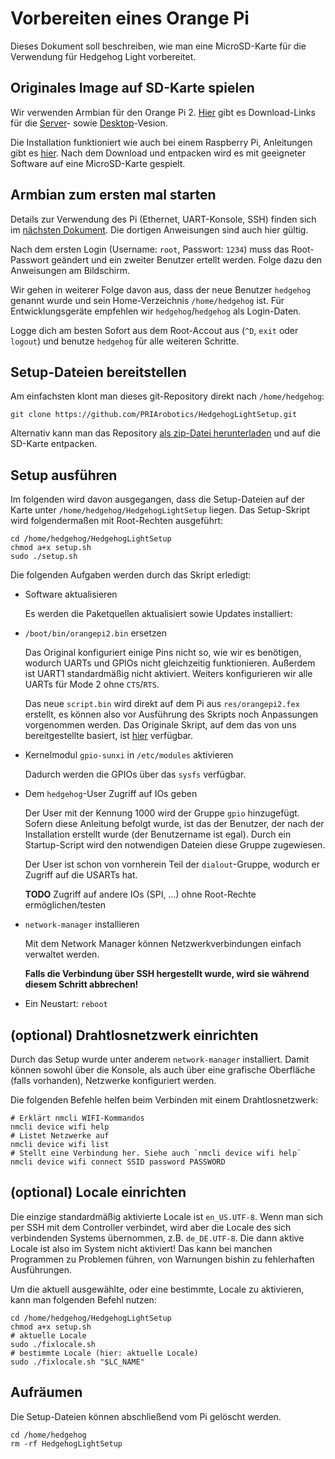# Vorbereiten eines Orange Pi

Dieses Dokument soll beschreiben, wie man eine MicroSD-Karte für die Verwendung für Hedgehog Light vorbereitet.

## Originales Image auf SD-Karte spielen

Wir verwenden Armbian für den Orange Pi 2.
[Hier](http://www.armbian.com/orange-pi-2/) gibt es Download-Links für die
[Server](http://mirror.igorpecovnik.com/Armbian_5.05_Orangepih3_Debian_jessie_3.4.110.zip)- sowie
[Desktop](http://mirror.igorpecovnik.com/Armbian_5.05_Orangepih3_Debian_jessie_3.4.110_desktop.zip)-Vesion.

Die Installation funktioniert wie auch bei einem Raspberry Pi, Anleitungen gibt es [hier](https://www.raspberrypi.org/documentation/installation/installing-images/README.md).
Nach dem Download und entpacken wird es mit geeigneter Software auf eine MicroSD-Karte gespielt.

## Armbian zum ersten mal starten

Details zur Verwendung des Pi (Ethernet, UART-Konsole, SSH) finden sich im [nächsten Dokument](01-Working.md).
Die dortigen Anweisungen sind auch hier gültig.

Nach dem ersten Login (Username: `root`, Passwort: `1234`) muss das Root-Passwort geändert und ein zweiter Benutzer ertellt werden.
Folge dazu den Anweisungen am Bildschirm.

Wir gehen in weiterer Folge davon aus, dass der neue Benutzer `hedgehog` genannt wurde
und sein Home-Verzeichnis `/home/hedgehog` ist.
Für Entwicklungsgeräte empfehlen wir `hedgehog`/`hedgehog` als Login-Daten.

Logge dich am besten Sofort aus dem Root-Accout aus (`^D`, `exit` oder `logout`) und benutze `hedgehog` für alle weiteren Schritte.

## Setup-Dateien bereitstellen

Am einfachsten klont man dieses git-Repository direkt nach `/home/hedgehog`:

    git clone https://github.com/PRIArobotics/HedgehogLightSetup.git

Alternativ kann man das Repository [als zip-Datei herunterladen](https://github.com/PRIArobotics/HedgehogLightSetup/archive/master.zip) und auf die SD-Karte entpacken.

## Setup ausführen

Im folgenden wird davon ausgegangen, dass die Setup-Dateien auf der Karte unter `/home/hedgehog/HedgehogLightSetup` liegen.
Das Setup-Skript wird folgendermaßen mit Root-Rechten ausgeführt:

    cd /home/hedgehog/HedgehogLightSetup
    chmod a+x setup.sh
    sudo ./setup.sh

Die folgenden Aufgaben werden durch das Skript erledigt:

* Software aktualisieren

  Es werden die Paketquellen aktualisiert sowie Updates installiert:

* `/boot/bin/orangepi2.bin` ersetzen

  Das Original konfiguriert einige Pins nicht so, wie wir es benötigen, wodurch UARTs und GPIOs nicht gleichzeitig funktionieren.
  Außerdem ist UART1 standardmäßig nicht aktiviert.
  Weiters konfigurieren wir alle UARTs für Mode 2 ohne `CTS`/`RTS`.

  Das neue `script.bin` wird direkt auf dem Pi aus `res/orangepi2.fex` erstellt, es können also vor Ausführung des Skripts noch Anpassungen vorgenommen werden.
  Das Originale Skript, auf dem das von uns bereitgestellte basiert, ist [hier](https://github.com/igorpecovnik/lib/blob/master/config/orangepi2.fex) verfügbar.

* Kernelmodul `gpio-sunxi` in `/etc/modules` aktivieren

  Dadurch werden die GPIOs über das `sysfs` verfügbar.

* Dem `hedgehog`-User Zugriff auf IOs geben

  Der User mit der Kennung 1000 wird der Gruppe `gpio` hinzugefügt.
  Sofern diese Anleitung befolgt wurde, ist das der Benutzer, der nach der Installation erstellt wurde (der Benutzername ist egal).
  Durch ein Startup-Script wird den notwendigen Dateien diese Gruppe zugewiesen.

  Der User ist schon von vornherein Teil der `dialout`-Gruppe, wodurch er Zugriff auf die USARTs hat.

  **TODO** Zugriff auf andere IOs (SPI, …) ohne Root-Rechte ermöglichen/testen

* `network-manager` installieren

  Mit dem Network Manager können Netzwerkverbindungen einfach verwaltet werden.
  
  __Falls die Verbindung über SSH hergestellt wurde, wird sie während diesem Schritt abbrechen!__

* Ein Neustart: `reboot`

## (optional) Drahtlosnetzwerk einrichten

Durch das Setup wurde unter anderem `network-manager` installiert.
Damit können sowohl über die Konsole, als auch über eine grafische Oberfläche
(falls vorhanden), Netzwerke konfiguriert werden.

Die folgenden Befehle helfen beim Verbinden mit einem Drahtlosnetzwerk:

    # Erklärt nmcli WIFI-Kommandos
    nmcli device wifi help
    # Listet Netzwerke auf
    nmcli device wifi list
    # Stellt eine Verbindung her. Siehe auch `nmcli device wifi help`
    nmcli device wifi connect SSID password PASSWORD

## (optional) Locale einrichten

Die einzige standardmäßig aktivierte Locale ist `en_US.UTF-8`.
Wenn man sich per SSH mit dem Controller verbindet, wird aber die Locale des sich verbindenden Systems übernommen, z.B. `de_DE.UTF-8`.
Die dann aktive Locale ist also im System nicht aktiviert!
Das kann bei manchen Programmen zu Problemen führen, von Warnungen bishin zu fehlerhaften Ausführungen.

Um die aktuell ausgewählte, oder eine bestimmte, Locale zu aktivieren, kann man folgenden Befehl nutzen:

    cd /home/hedgehog/HedgehogLightSetup
    chmod a+x setup.sh
    # aktuelle Locale
    sudo ./fixlocale.sh
    # bestimmte Locale (hier: aktuelle Locale)
    sudo ./fixlocale.sh "$LC_NAME"

## Aufräumen

Die Setup-Dateien können abschließend vom Pi gelöscht werden.

    cd /home/hedgehog
    rm -rf HedgehogLightSetup

